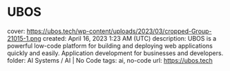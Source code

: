 # UBOS

cover: https://ubos.tech/wp-content/uploads/2023/03/cropped-Group-21015-1.png
created: April 16, 2023 1:23 AM (UTC)
description: UBOS is a powerful low-code platform for building and deploying web applications quickly and easily. Application development for businesses and developers.
folder: AI Systems / AI | No Code
tags: ai, no-code
url: https://ubos.tech